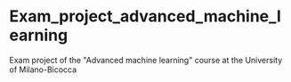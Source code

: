 # Exam_project_advanced_machine_learning
Exam project of the "Advanced machine learning" course at the University of Milano-Bicocca
